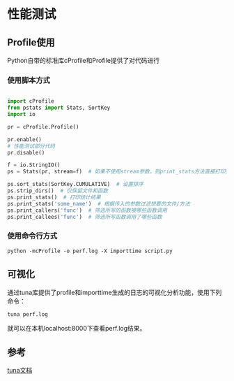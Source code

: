 # 性能测试

## Profile使用
Python自带的标准库cProfile和Profile提供了对代码进行
### 使用脚本方式

```python

import cProfile
from pstats import Stats, SortKey
import io

pr = cProfile.Profile()

pr.enable()
# 性能测试部分代码
pr.disable()

f = io.StringIO()
ps = Stats(pr, stream=f)  # 如果不使用stream参数，则print_stats方法直接打印到控制台

ps.sort_stats(SortKey.CUMULATIVE)  # 设置排序
ps.strip_dirs()  # 仅保留文件和函数
ps.print_stats()  # 打印统计结果
ps.print_stats('some_name')  # 根据传入的参数过滤想要的文件/方法
ps.print_callers('func')  # 筛选所写的函数被哪些函数调用
ps.print_callees('func')  # 筛选所写函数调用了哪些函数
```

### 使用命令行方式

```shell
python -mcProfile -o perf.log -X importtime script.py
```

## 可视化

通过tuna库提供了profile和importtime生成的日志的可视化分析功能，使用下列命令：

```shell
tuna perf.log
```

就可以在本机localhost:8000下查看perf.log结果。

## 参考

[tuna文档](https://pypi.org/project/tuna/)  
